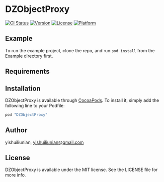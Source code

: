 # DZObjectProxy

[![CI Status](http://img.shields.io/travis/yishuiliunian/DZObjectProxy.svg?style=flat)](https://travis-ci.org/yishuiliunian/DZObjectProxy)
[![Version](https://img.shields.io/cocoapods/v/DZObjectProxy.svg?style=flat)](http://cocoapods.org/pods/DZObjectProxy)
[![License](https://img.shields.io/cocoapods/l/DZObjectProxy.svg?style=flat)](http://cocoapods.org/pods/DZObjectProxy)
[![Platform](https://img.shields.io/cocoapods/p/DZObjectProxy.svg?style=flat)](http://cocoapods.org/pods/DZObjectProxy)

## Example

To run the example project, clone the repo, and run `pod install` from the Example directory first.

## Requirements

## Installation

DZObjectProxy is available through [CocoaPods](http://cocoapods.org). To install
it, simply add the following line to your Podfile:

```ruby
pod "DZObjectProxy"
```

## Author

yishuiliunian, yishuiliunian@gmail.com

## License

DZObjectProxy is available under the MIT license. See the LICENSE file for more info.
